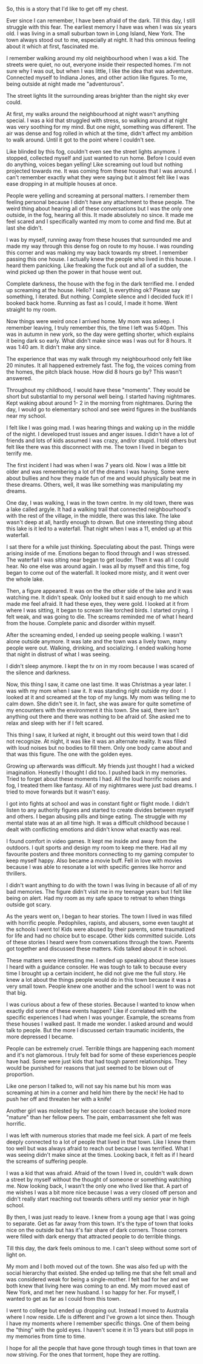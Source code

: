 So, this is a story that I'd like to get off my chest. 

Ever since I can remember, I have been afraid of the dark. Till this day, I still struggle with this fear. The earliest memory I have was when I was six years old. I was living in a small suburban town in Long Island, New York. The town always stood out to me, especially at night. It had this ominous feeling about it which at first, fascinated me. 

I remember walking around my old neighbourhood when I was a kid. The streets were quiet, no out, everyone inside their respected homes. I'm not sure why I was out, but when I was little, I like the idea that was adventure. Connected myself to Indiana Jones, and other action like figures. To me, being outside at night made me "adventurous". 

The street lights lit the surrounding areas brighter than the night sky ever could. 

At first, my walks around the neighbourhood at night wasn't anything special. I was a kid that struggled with stress, so walking around at night was very soothing for my mind. But one night, something was different. The air was dense and fog rolled in which at the time, didn't affect my ambition to walk around. Until it got to the point where I couldn't see. 

Like blinded by this fog, couldn't even see the street lights anymore. I stopped, collected myself and just wanted to run home. Before I could even do anything, voices began yelling! Like screaming out loud but nothing projected towards me. It was coming from these houses that I was around. I can't remember exactly what they were saying but it almost felt like I was ease dropping in at multiple houses at once.

People were yelling and screaming at personal matters. I remember them feeling personal because I didn't have any attachment to these people. The weird thing about hearing all of these conversations but I was the only one outside, in the fog, hearing all this. It made absolutely no since. It made me feel scared and I specifically wanted my mom to come and find me. But at last she didn't. 

I was by myself, running away from these houses that surrounded me and made my way through this dense fog on route to my house. I was rounding this corner and was making my way back towards my street. I remember passing this one house. I actually knew the people who lived in this house. I heard them panicking. Like freaking the fuck out and all of a sudden, the wind picked up then the power in that house went out.

Complete darkness, the house with the fog in the dark terrified me. I ended up screaming at the house. Hello? I said, Is everything ok? Please say something, I iterated. But nothing. Complete silence and I decided fuck it! I booked back home. Running as fast as I could, I made it home. Went straight to my room. 

Now things were weird once I arrived home. My mom was asleep. I remember leaving, I truly remember this, the time I left was 5:40pm. This was in autumn in new york, so the day were getting shorter, which explains it being dark so early. What didn't make since was I was out for 8 hours. It was 1:40 am. It didn't make any since. 

The experience that was my walk through my neighbourhood only felt like 20 minutes. It all happened extremely fast. The fog, the voices coming from the homes, the pitch black house. How did 8 hours go by? This wasn't answered.

Throughout my childhood, I would have these "moments". They would be short but substantial to my personal well being. I started having nightmares. Kept waking about around 1- 2 in the morning from  nightmares. During the day, I would go to elementary school and see weird figures in the bushlands near my school. 

I felt like I was going mad. I was hearing things and waking up in the middle of the night. I developed trust issues and anger issues. I didn't have a lot of friends and lots of kids assumed I was crazy, and/or stupid. I told others but felt like there was this disconnect with me. The town I lived in began to terrify  me.

 The first incident I had was when I was 7 years old. Now I was a little bit older and was remembering a lot of the dreams I was having. Some were about bullies and how they made fun of me and would physically beat me in these dreams. Others, well, it was like something was manipulating my dreams. 

One day, I was walking, I was in the town centre. In my old town, there was a lake called argyle. It had a walking trail that connected neighbourhood's with the rest of the village, in the middle, there was this lake. The lake wasn't deep at all, hardly enough to drown. But one interesting thing about this lake is it led to a waterfall. That night when I was a 11, ended up at this waterfall. 

I sat there for a while just thinking. Speculating about the past. Things were arising inside of me. Emotions began to flood through and I was stressed. The waterfall I was siting near began to get louder. Then it was all I could hear. No one else was around again. I was all by myself and this time, fog began to come out of the waterfall. It looked more misty, and it went over the whole lake. 

Then, a figure appeared. It was on the the other side of the lake and it was watching me. It didn't speak. Only looked but it said enough to me which made me feel afraid. It had these eyes, they were gold. I looked at it from where I was sitting, it began to scream like torched birds. I started crying. I felt weak, and was going to die. The screams reminded me of what I heard from the house. Complete panic and disorder within myself. 

After the screaming ended, I ended up seeing people walking. I wasn't alone outside anymore. It was late and the town was a lively town, many people were out. Walking, drinking, and socializing. I ended walking home that night in distrust of what I was seeing.

I didn't sleep anymore. I kept the tv on in my room because I was scared of the silence and darkness. 

Now, this thing I saw, it came one last time. It was Christmas a year later. I was with my mom when I saw it. It was standing right outside my door. I looked at it and screamed at the top of my lungs. My mom was telling me to calm down. She didn't see it. In fact, she was aware for quite sometime of my encounters with the environment it this town. She said, there isn't anything out there and there was nothing to be afraid of. She asked me to relax and sleep with her if I felt scared. 

This thing I saw, it lurked at night, it brought out this weird town that I did not recognize. At night, it was like it was an alternate reality. It was filled with loud noises but no bodies to fill them. Only one body came about and that was this figure. The one with the golden eyes. 

Growing up afterwards was difficult. My friends just thought I had a wicked imagination. Honestly I thought I did too. I pushed back in my memories. Tried to forget about these moments I had. All the loud horrific noises and fog, I treated them like fantasy. All of my nightmares were just bad dreams. I tried to move forwards but it wasn't easy. 

I got into fights at school and was in constant fight or flight mode. I didn't listen to any authority figures and started to create divides between myself and others. I began abusing pills and binge eating. The struggle with my mental state was at an all time high. It was a difficult childhood because I dealt with conflicting emotions and didn't know what exactly was real. 

I found comfort in video games. It kept me inside and away from the outdoors. I quit sports and design my room to keep me there. Had all my favourite posters and three monitors connecting to my gaming computer to keep myself happy. Also became a movie buff. Fell in love with movies because I was able to resonate a lot with specific genres like horror and thrillers. 

I didn't want anything to do with the town I was living in because of all of my bad memories. The figure didn't visit me in my teenage years but I felt like being on alert. Had my room as my safe space to retreat to when things outside got scary. 

As the years went on, I began to hear stories. The town I lived in was filled with horrific people. Pedophiles, rapists, and abusers, some even taught at the schools I went to! Kids were abused by their parents, some traumatized for life and had no choice but to escape. Other kids committed suicide. Lots of these stories I heard were from conversations through the town. Parents got together and discussed these matters. Kids talked about it in school. 

These matters were interesting me. I ended up speaking about these issues I heard with a guidance consoler. He was tough to talk to because every time I brought up a certain incident, he did not give me the full story. He knew a lot about the things people would do in this town because it was a very small town. People knew one another and the school I went to was not that big. 

I was curious about a few of these stories. Because I wanted to know when exactly did some of these events happen? Like if correlated with the specific experiences I had when I was younger. Example, the screams from these houses I walked past. It made me wonder. I asked around and would talk to people. But the more I discussed certain traumatic incidents, the more depressed I became.

People can be extremely cruel. Terrible things are happening each moment and it's not glamorous. I truly felt bad for some of these experiences people have had. Some were just kids that had tough parent relationships. They would be punished for reasons that just seemed to be blown out of proportion.

Like one person I talked to, will not say his name but his mom was screaming at him in a corner and held him there by the neck! He had to push her off and threaten her with a knife!

Another girl was molested by her soccer coach because she looked more "mature" than her fellow peers. The pain, embarrassment she felt was horrific. 

I was left with numerous stories that made me feel sick. A part of me feels deeply connected to a lot of people that lived in that town. Like I knew them too well but was always afraid to reach out because I was terrified. What I was seeing didn't make since at the times. Looking back, it felt as if I heard the screams of suffering people. 

I was a kid that was afraid. Afraid of the town I lived in, couldn't walk down a street by myself without the thought of someone or something watching me. Now looking back, I wasn't the only one who lived like that. A part of me wishes I was a bit more nice because I was a very closed off person and didn't really start reaching out towards others until my senior year in high school. 

By then, I was just ready to leave. I knew from a young age that I was going to separate. Get as far away from this town. It's the type of town that looks nice on the outside but has it's fair share of dark corners. Those corners were filled with dark energy that attracted people to do terrible things. 

Till this day, the dark feels ominous to me. I can't sleep without some sort of light on. 

My mom and I both moved out of the town. She was also fed up with the social hierarchy that existed. She ended up telling me that she felt small and was considered weak for being a single-mother. I felt bad for her and we both knew that living here was coming to an end. My mom moved east of New York, and met her new husband. I so happy for her. For myself, I wanted to get as far as I could from this town.

I went to college but ended up dropping out. Instead I moved to Australia where I now reside. Life is different and I've grown a lot since then. Though I have my moments where I remember specific things. One of them being the "thing" with the gold eyes. I haven't scene it in 13 years but still pops in my memories from time to time. 

I hope for all the people that have gone through tough times in that town are now striving. For the ones that torment, hope they are rotting.